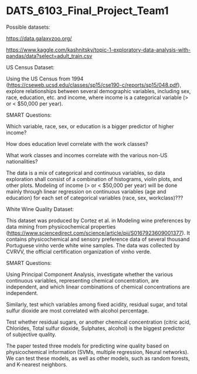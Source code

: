 # DATS_6103_Final_Project_Team1

Possible datasets:

https://data.galaxyzoo.org/

https://www.kaggle.com/kashnitsky/topic-1-exploratory-data-analysis-with-pandas/data?select=adult_train.csv

US Census Dataset:

Using the US Census from 1994 (https://cseweb.ucsd.edu/classes/sp15/cse190-c/reports/sp15/048.pdf), explore relationships between several demographic variables, including sex, race, education, etc. and income, where income is a categorical variable (> or < $50,000 per year). 

SMART Questions:

Which variable, race, sex, or education is a bigger predictor of higher income? 

How does education level correlate with the work classes? 

What work classes and incomes correlate with the various non-US nationalities? 


The data is a mix of categorical and continuous variables, so data exploration shall consist of a combination of histograms, violin plots, and other plots. Modeling of income (> or < $50,000 per year) will be done mainly through linear regression on continuous variables (age and education) for each set of categorical variables (race, sex, workclass)???


White Wine Quality Dataset:

This dataset was produced by Cortez et al. in Modeling wine preferences by data mining from physicochemical properties (https://www.sciencedirect.com/science/article/pii/S0167923609001377). It contains physicochemical and sensory preference data of several thousand Portuguese vinho verde white wine samples. The data was collected by CVRVV, the official certification organization of vinho verde. 

SMART Questions:

Using Principal Component Analysis, investigate whether the various continuous variables, representing chemical concentration, are independent, and which linear combinations of chemical concentrations are independent. 

Similarly, test which variables among fixed acidity, residual sugar, and total sulfur dioxide are most correlated with alcohol percentage. 

Test whether residual sugars, or another chemical concentration (citric acid, Chlorides, Total sulfur dioxide, Sulphates, alcohol) is the biggest predictor of subjective quality. 

The paper tested three models for predicting wine quality based on physicochemical information (SVMs, multiple regression, Neural networks). We can test these models, as well as other models, such as random forests, and K-nearest neighbors. 
